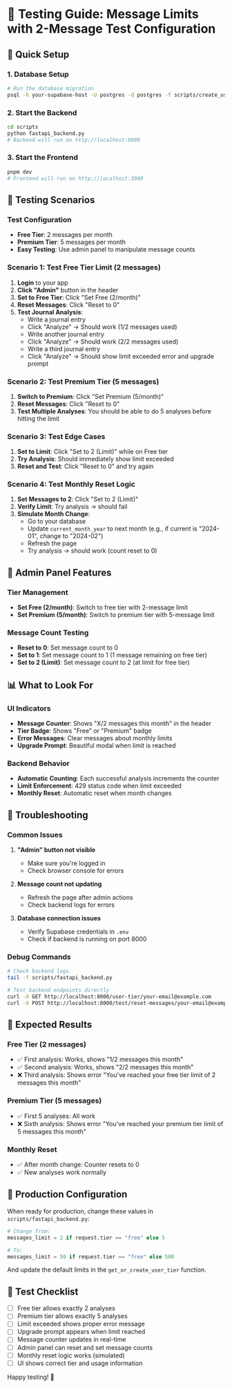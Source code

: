 # 🧪 Testing Guide: Message Limits with 2-Message Test Configuration

## 🚀 Quick Setup

### 1. **Database Setup**
```bash
# Run the database migration
psql -h your-supabase-host -U postgres -d postgres -f scripts/create_user_tiers_schema.sql
```

### 2. **Start the Backend**
```bash
cd scripts
python fastapi_backend.py
# Backend will run on http://localhost:8000
```

### 3. **Start the Frontend**
```bash
pnpm dev
# Frontend will run on http://localhost:3000
```

## 🧪 Testing Scenarios

### **Test Configuration**
- **Free Tier**: 2 messages per month
- **Premium Tier**: 5 messages per month
- **Easy Testing**: Use admin panel to manipulate message counts

### **Scenario 1: Test Free Tier Limit (2 messages)**

1. **Login** to your app
2. **Click "Admin"** button in the header
3. **Set to Free Tier**: Click "Set Free (2/month)"
4. **Reset Messages**: Click "Reset to 0"
5. **Test Journal Analysis**:
   - Write a journal entry
   - Click "Analyze" → Should work (1/2 messages used)
   - Write another journal entry
   - Click "Analyze" → Should work (2/2 messages used)
   - Write a third journal entry
   - Click "Analyze" → Should show limit exceeded error and upgrade prompt

### **Scenario 2: Test Premium Tier (5 messages)**

1. **Switch to Premium**: Click "Set Premium (5/month)"
2. **Reset Messages**: Click "Reset to 0"
3. **Test Multiple Analyses**: You should be able to do 5 analyses before hitting the limit

### **Scenario 3: Test Edge Cases**

1. **Set to Limit**: Click "Set to 2 (Limit)" while on Free tier
2. **Try Analysis**: Should immediately show limit exceeded
3. **Reset and Test**: Click "Reset to 0" and try again

### **Scenario 4: Test Monthly Reset Logic**

1. **Set Messages to 2**: Click "Set to 2 (Limit)"
2. **Verify Limit**: Try analysis → should fail
3. **Simulate Month Change**: 
   - Go to your database
   - Update `current_month_year` to next month (e.g., if current is "2024-01", change to "2024-02")
   - Refresh the page
   - Try analysis → should work (count reset to 0)

## 🔧 Admin Panel Features

### **Tier Management**
- **Set Free (2/month)**: Switch to free tier with 2-message limit
- **Set Premium (5/month)**: Switch to premium tier with 5-message limit

### **Message Count Testing**
- **Reset to 0**: Set message count to 0
- **Set to 1**: Set message count to 1 (1 message remaining on free tier)
- **Set to 2 (Limit)**: Set message count to 2 (at limit for free tier)

## 📊 What to Look For

### **UI Indicators**
- **Message Counter**: Shows "X/2 messages this month" in the header
- **Tier Badge**: Shows "Free" or "Premium" badge
- **Error Messages**: Clear messages about monthly limits
- **Upgrade Prompt**: Beautiful modal when limit is reached

### **Backend Behavior**
- **Automatic Counting**: Each successful analysis increments the counter
- **Limit Enforcement**: 429 status code when limit exceeded
- **Monthly Reset**: Automatic reset when month changes

## 🐛 Troubleshooting

### **Common Issues**

1. **"Admin" button not visible**
   - Make sure you're logged in
   - Check browser console for errors

2. **Message count not updating**
   - Refresh the page after admin actions
   - Check backend logs for errors

3. **Database connection issues**
   - Verify Supabase credentials in `.env`
   - Check if backend is running on port 8000

### **Debug Commands**

```bash
# Check backend logs
tail -f scripts/fastapi_backend.py

# Test backend endpoints directly
curl -X GET http://localhost:8000/user-tier/your-email@example.com
curl -X POST http://localhost:8000/test/reset-messages/your-email@example.com
```

## 🎯 Expected Results

### **Free Tier (2 messages)**
- ✅ First analysis: Works, shows "1/2 messages this month"
- ✅ Second analysis: Works, shows "2/2 messages this month"
- ❌ Third analysis: Shows error "You've reached your free tier limit of 2 messages this month"

### **Premium Tier (5 messages)**
- ✅ First 5 analyses: All work
- ❌ Sixth analysis: Shows error "You've reached your premium tier limit of 5 messages this month"

### **Monthly Reset**
- ✅ After month change: Counter resets to 0
- ✅ New analyses work normally

## 🔄 Production Configuration

When ready for production, change these values in `scripts/fastapi_backend.py`:

```python
# Change from:
messages_limit = 2 if request.tier == "free" else 5

# To:
messages_limit = 50 if request.tier == "free" else 500
```

And update the default limits in the `get_or_create_user_tier` function.

## 📝 Test Checklist

- [ ] Free tier allows exactly 2 analyses
- [ ] Premium tier allows exactly 5 analyses  
- [ ] Limit exceeded shows proper error message
- [ ] Upgrade prompt appears when limit reached
- [ ] Message counter updates in real-time
- [ ] Admin panel can reset and set message counts
- [ ] Monthly reset logic works (simulated)
- [ ] UI shows correct tier and usage information

Happy testing! 🎉
